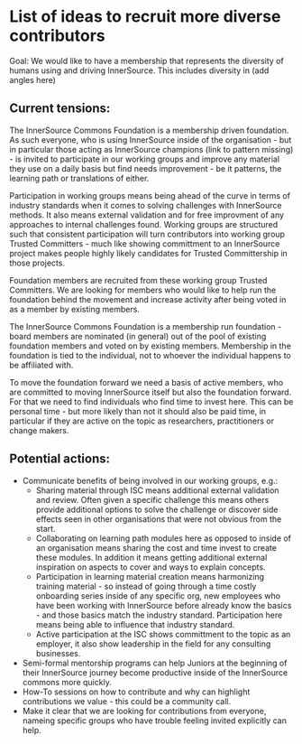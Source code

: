 # List of ideas to recruit more diverse contributors

Goal: We would like to have a membership that represents the diversity of humans using and driving InnerSource. This includes diversity in (add angles here)

## Current tensions:

The InnerSource Commons Foundation is a membership driven foundation. As such everyone, who is using InnerSource inside of the organisation - but in particular those acting as InnerSource champions (link to pattern missing) - is invited to participate in our working groups and improve any material they use on a daily basis but find needs improvement - be it patterns, the learning path or translations of either.

Participation in working groups means being ahead of the curve in terms of industry standards when it comes to solving challenges with InnerSource methods. It also means external validation and for free improvment of any approaches to internal challenges found. Working groups are structured such that consistent participation will turn contributors into working group Trusted Committers - much like showing committment to an InnerSource project makes people highly likely candidates for Trusted Committership in those projects.

Foundation members are recruited from these working group Trusted Committers. We are looking for members who would like to help run the foundation behind the movement and increase activity after being voted in as a member by existing members.

The InnerSource Commons Foundation is a membership run foundation - board members are nominated (in general) out of the pool of existing foundation members and voted on by existing members. Membership in the foundation is tied to the individual, not to whoever the individual happens to be affiliated with.

To move the foundation forward we need a basis of active members, who are committed to moving InnerSource itself but also the foundation forward. For that we need to find individuals who find time to invest here. This can be personal time - but more likely than not it should also be paid time, in particular if they are active on the topic as researchers, practitioners or change makers.

## Potential actions:

* Communicate benefits of being involved in our working groups, e.g.:
   * Sharing material through ISC means additional external validation and review. Often given a specific challenge this means others provide additional options to solve the challenge or discover side effects seen in other organisations that were not obvious from the start.
   * Collaborating on learning path modules here as opposed to inside of an organisation means sharing the cost and time invest to create these modules. In addition it means getting additional external inspiration on aspects to cover and ways to explain concepts.
   * Participation in learning material creation means harmonizing training material - so instead of going through a time costly onboarding series inside of any specific org, new employees who have been working with InnerSource before already know the basics - and those basics match the industry standard. Participation here means being able to influence that industry standard.
   * Active participation at the ISC shows committment to the topic as an employer, it also show leadership in the field for any consulting businesses.
* Semi-formal mentorship programs can help Juniors at the beginning of their InnerSource journey become productive inside of the InnerSource commons more quickly.
* How-To sessions on how to contribute and why can highlight contributions we value - this could be a community call.
* Make it clear that we are looking for contributions from everyone, nameing specific groups who have trouble feeling invited explicitly can help.
